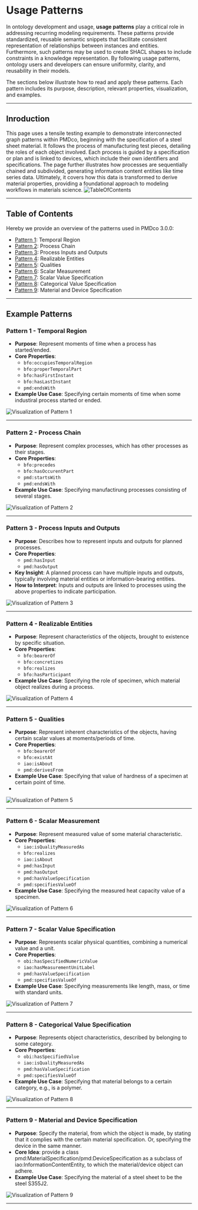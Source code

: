 # Usage Patterns

In ontology development and usage, **usage patterns** play a critical role in addressing recurring modeling requirements. These patterns provide standardized, reusable semantic snippets that facilitate consistent representation of relationships between instances and entities. Furthermore, such patterns may be used to create SHACL shapes to include constraints in a knowledge representation. By following usage patterns, ontology users and developers can ensure uniformity, clarity, and reusability in their models.

The sections below illustrate how to read and apply these patterns. Each pattern includes its purpose, description, relevant properties, visualization, and examples.

---

## Inroduction
This page uses a tensile testing example to demonstrate interconnected graph patterns within PMDco, beginning with the specification of a steel sheet material. It follows the process of manufacturing test pieces, detailing the roles of each object involved. Each process is guided by a specification or plan and is linked to devices, which include their own identifiers and specifications. The page further illustrates how processes are sequentially chained and subdivided, generating information content entities like time series data. Ultimately, it covers how this data is transformed to derive material properties, providing a foundational approach to modeling workflows in materials science.
![TableOfContents](https://github.com/user-attachments/assets/3510fa58-9774-4d04-a466-6a6bf7f2ddcd)

---

## Table of Contents
Hereby we provide an overview of the patterns used in PMDco 3.0.0:
- [Pattern 1](#Pattern-1---Temporal-Region): Temporal Region
- [Pattern 2](#Pattern-2---Process-Chain): Process Chain
- [Pattern 3](#Pattern-3---Process-Inputs-and-Outputs): Process Inputs and Outputs
- [Pattern 4](#Pattern-4---Realizable-Entities): Realizable Entities
- [Pattern 5](#Pattern-5---Qualities): Qualities
- [Pattern 6](#Pattern-6---Scalar-Measurement): Scalar Measurement
- [Pattern 7](#Pattern-7---Scalar-Value-Specification): Scalar Value Specification
- [Pattern 8](#Pattern-8---Categorical-Value-Specification): Categorical Value Specification
- [Pattern 9](#Pattern-9---Material-and-Device-Specification): Material and Device Specification

---

## Example Patterns

### Pattern 1 - Temporal Region

- **Purpose**: Represent moments of time when a process has started/ended.
- **Core Properties**: 
  - `bfo:occupiesTemporalRegion` 
  - `bfo:properTemporalPart`
  - `bfo:hasFirstInstant`
  - `bfo:hasLastInstant`
  - `pmd:endsWith`
- **Example Use Case**: Specifying certain moments of time when some industiral process started or ended. 

![Visualization of Pattern 1](https://github.com/user-attachments/assets/2bee33e5-c7ba-46ef-85ca-c4fccf7c19f5)

---

### Pattern 2 - Process Chain

- **Purpose**: Represent complex processes, which has other processes as their stages.
- **Core Properties**: 
  - `bfo:precedes` 
  - `bfo:hasOccurentPart`
  - `pmd:startsWith`
  - `pmd:endsWith`
- **Example Use Case**: Specifying manufactirung processes consisting of several stages.

![Visualization of Pattern 2](https://github.com/user-attachments/assets/01c1f41f-52ad-4789-8d49-40006485852c)

---

### Pattern 3 - Process Inputs and Outputs

- **Purpose**: Describes how to represent inputs and outputs for planned processes.
- **Core Properties**: 
  - `pmd:hasInput` 
  - `pmd:hasOutput`
- **Key Insight**: A planned process can have multiple inputs and outputs, typically involving material entities or information-bearing entities.
- **How to Interpret**: Inputs and outputs are linked to processes using the above properties to indicate participation.

  
![Visualization of Pattern 3](https://github.com/user-attachments/assets/8a27fe19-dd1e-4542-a4d7-5c22a62e3ff8)

---

### Pattern 4 - Realizable Entities

- **Purpose**: Represent characteristics of the objects, brought to existence by specific situation.
- **Core Properties**: 
  - `bfo:bearerOf` 
  - `bfo:concretizes`
  - `bfo:realizes`
  - `bfo:hasParticipant`
- **Example Use Case**: Specifying the role of specimen, which material object realizes during a process. 
  
![Visualization of Pattern 4](https://github.com/user-attachments/assets/ea1dc484-19ab-4696-85d7-6779aa93d756)

---

### Pattern 5 - Qualities

- **Purpose**: Represent inherent characteristics of the objects, having certain scalar values at moments/periods of time.
- **Core Properties**: 
  - `bfo:bearerOf` 
  - `bfo:existAt`
  - `iao:isAbout`
  - `pmd:derivesFrom`
- **Example Use Case**: Specifying that value of hardness of a specimen at certain point of time.
- 
![Visualization of Pattern 5](https://github.com/user-attachments/assets/bf33523f-6e30-474e-886d-226c9d0e3738)

---

### Pattern 6 - Scalar Measurement

- **Purpose**: Represent measured value of some material characteristic. 
- **Core Properties**: 
  - `iao:isQualityMeasuredAs` 
  - `bfo:realizes`
  - `iao:isAbout`
  - `pmd:hasInput`
  - `pmd:hasOutput`
  - `pmd:hasValueSpecification`
  - `pmd:specifiesValueOf`
- **Example Use Case**: Specifying the measured heat capacity value of a specimen.

![Visualization of Pattern 6](https://github.com/user-attachments/assets/674f71cd-f712-4f09-ae72-85650946bc25)

---

### Pattern 7 - Scalar Value Specification

- **Purpose**: Represents scalar physical quantities, combining a numerical value and a unit.
- **Core Properties**: 
  - `obi:hasSpecifiedNumericValue`
  - `iao:hasMeasurementUnitLabel`
  - `pmd:hasValueSpecification`
  - `pmd:specifiesValueOf`
- **Example Use Case**: Specifying measurements like length, mass, or time with standard units.

![Visualization of Pattern 7](https://github.com/user-attachments/assets/f3f1e93c-cba1-4c7c-8862-27566a4f04e0)

---

### Pattern 8 - Categorical Value Specification

- **Purpose**: Represents object characteristics, described by belonging to some category.
- **Core Properties**: 
  - `obi:hasSpecifiedValue`
  - `iao:isQualityMeasuredAs`
  - `pmd:hasValueSpecification`
  - `pmd:specifiesValueOf`
- **Example Use Case**: Specifying that material belongs to a certain category, e.g., is a polymer.
  
![Visualization of Pattern 8](https://github.com/user-attachments/assets/2a726fcf-e07a-496b-a50e-520705a273d6)

---
### Pattern 9 - Material and Device Specification

- **Purpose**: Specify the material, from which the object is made, by stating that it complies with the certain material specification. Or, specifying the device in the same manner.
- **Core Idea**: provide a class pmd:MaterialSpecification/pmd:DeviceSpecification as a subclass of iao:InformationContentEntity, to which the material/device object can adhere.
- **Example Use Case**: Specifying the material of a steel sheet to be the steel S355J2.

![Visualization of Pattern 9](https://github.com/user-attachments/assets/2bd208c7-5a29-4270-a10b-d63542ee97ce)


---
